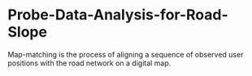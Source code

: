 # Probe-Data-Analysis-for-Road-Slope
Map-matching is the process of aligning a sequence of observed user positions with the road network on a digital map. 

